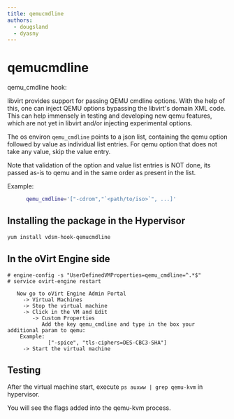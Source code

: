 ```yaml
---
title: qemucmdline
authors:
  - dougsland
  - dyasny
---
```


# qemucmdline

qemu_cmdline hook:

libvirt provides support for passing QEMU cmdline options. With the help of this, one can inject QEMU options bypassing the libvirt's domain XML code.
This can help immensely in testing and developing new qemu features, which are not yet in libvirt and/or injecting experimental options.

The os environ `qemu_cmdline` points to a json list, containing the qemu option followed by value as individual list entries. For qemu option that does not take any value, skip the value entry.

Note that validation of the option and value list entries is NOT done, its passed as-is to qemu and in the same order as present in the list.

Example:
```bash
      qemu_cmdline='["-cdrom","`<path/to/iso>`", ...]'
```

## Installing the package in the Hypervisor

```bash
yum install vdsm-hook-qemucmdline
```

## In the oVirt Engine side

```console
# engine-config -s "UserDefinedVMProperties=qemu_cmdline=^.*$"
# service ovirt-engine restart
```

       Now go to oVirt Engine Admin Portal
         -> Virtual Machines
         -> Stop the virtual machine
         -> Click in the VM and Edit
            -> Custom Properties
               Add the key qemu_cmdline and type in the box your additional param to qemu:
        Example:
                 ["-spice", "tls-ciphers=DES-CBC3-SHA"]
         -> Start the virtual machine

## Testing

After the virtual machine start, execute `ps auxww | grep qemu-kvm` in hypervisor.

You will see the  flags added into the qemu-kvm process.
